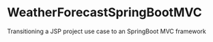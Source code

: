 # WeatherForecastSpringBootMVC
Transitioning a JSP project use case to an SpringBoot MVC framework 
